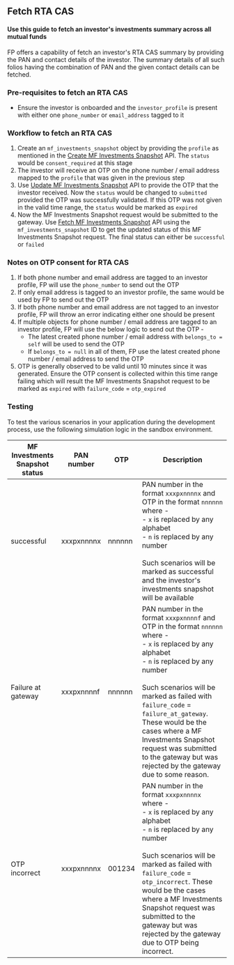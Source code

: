 ## Fetch RTA CAS
#### Use this guide to fetch an investor's investments summary across all mutual funds

FP offers a capability of fetch an investor's RTA CAS summary by providing the PAN and contact details of the investor. The summary details of all such folios having the combination of PAN and the given contact details can be fetched.

### Pre-requisites to fetch an RTA CAS
- Ensure the investor is onboarded and the `investor_profile` is present with either one `phone_number` or `email_address` tagged to it

### Workflow to fetch an RTA CAS
1. Create an `mf_investments_snapshot` object by providing the `profile` as mentioned in the [Create MF Investments Snapshot]() API. The `status` would be `consent_required` at this stage
2. The investor will receive an OTP on the phone number / email address mapped to the `profile` that was given in the previous step
3. Use [Update MF Investments Snapshot]() API to provide the  OTP that the investor received. Now the `status` would be changed to `submitted` provided the OTP was successfully validated. If this OTP was not given in the valid time range, the `status` would be marked as `expired`
5. Now the MF Investments Snapshot request would be submitted to the gateway. Use [Fetch MF Investments Snapshot]() API using the `mf_investments_snapshot` ID to get the updated status of this MF Investments Snapshot request. The final status can either be `successful` or `failed`

### Notes on OTP consent for RTA CAS
1. If both phone number and email address are tagged to an investor profile, FP will use the `phone_number` to send out the OTP
2. If only email address is tagged to an investor profile, the same would be used by FP to send out the OTP
3. If both phone number and email address are not tagged to an investor profile, FP will throw an error indicating either one should be present
4. If multiple objects for phone number / email address are tagged to an investor profile, FP will use the below logic to send out the OTP -
    - The latest created phone number / email address with `belongs_to = self` will be used to send the OTP
    - If `belongs_to = null` in all of them, FP use the latest created phone number / email address to send the OTP
5. OTP is generally observed to be valid until 10 minutes since it was generated. Ensure the OTP consent is collected within this time range failing which will result the MF Investments Snapshot request to be marked as `expired` with `failure_code` = `otp_expired`

### Testing

To test the various scenarios in your application during the development process, use the following simulation logic in the sandbox environment.

|MF Investments Snapshot status|PAN number|OTP|Description|
|-|-|-|-|
|successful|xxxpxnnnnx|nnnnnn|PAN number in the format `xxxpxnnnnx` and OTP in the format `nnnnnn` where -<br>- `x` is replaced by any alphabet<br>- `n` is replaced by any number<br><br>Such scenarios will be marked as successful and the investor's investments snapshot will be available|
|Failure at gateway|xxxpxnnnnf|nnnnnn|PAN number in the format `xxxpxnnnnf` and OTP in the format `nnnnnn` where -<br>- `x` is replaced by any alphabet<br>- `n` is replaced by any number<br><br>Such scenarios will be marked as failed with `failure_code` = `failure_at_gateway`. These would be the cases where a MF Investments Snapshot request was submitted to the gateway but was rejected by the gateway due to some reason.|
|OTP incorrect|xxxpxnnnnx|001234|PAN number in the format `xxxpxnnnnx` where -<br>- `x` is replaced by any alphabet<br>- `n` is replaced by any number<br><br>Such scenarios will be marked as failed with `failure_code` = `otp_incorrect`. These would be the cases where a MF Investments Snapshot request was submitted to the gateway but was rejected by the gateway due to OTP being incorrect.|
